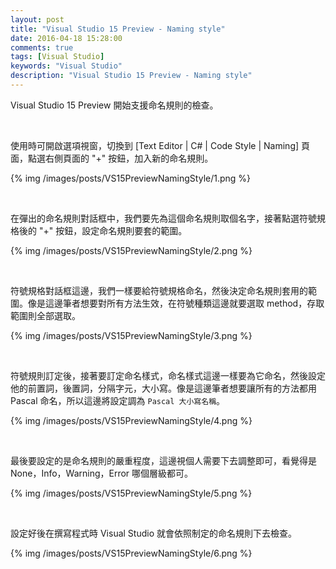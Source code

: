 ```yaml
---
layout: post
title: "Visual Studio 15 Preview - Naming style"
date: 2016-04-18 15:28:00
comments: true
tags: [Visual Studio]
keywords: "Visual Studio"
description: "Visual Studio 15 Preview - Naming style"
---
```


Visual Studio 15 Preview 開始支援命名規則的檢查。  

<!-- More -->

<br/>


使用時可開啟選項視窗，切換到 [Text Editor | C# | Code Style | Naming] 頁面，點選右側頁面的 "+" 按鈕，加入新的命名規則。  

{% img /images/posts/VS15PreviewNamingStyle/1.png %}

<br/>


在彈出的命名規則對話框中，我們要先為這個命名規則取個名字，接著點選符號規格後的 "+" 按鈕，設定命名規則要套的範圍。  

{% img /images/posts/VS15PreviewNamingStyle/2.png %}

<br/>


符號規格對話框這邊，我們一樣要給符號規格命名，然後決定命名規則套用的範圍。像是這邊筆者想要對所有方法生效，在符號種類這邊就要選取 method，存取範圍則全部選取。  

{% img /images/posts/VS15PreviewNamingStyle/3.png %}

<br/>


符號規則訂定後，接著要訂定命名樣式，命名樣式這邊一樣要為它命名，然後設定他的前置詞，後置詞，分隔字元，大小寫。像是這邊筆者想要讓所有的方法都用 Pascal 命名，所以這邊將設定調為 `Pascal 大小寫名稱`。  

{% img /images/posts/VS15PreviewNamingStyle/4.png %}

<br/>


最後要設定的是命名規則的嚴重程度，這邊視個人需要下去調整即可，看覺得是 None，Info，Warning，Error 哪個層級都可。   

{% img /images/posts/VS15PreviewNamingStyle/5.png %}

<br/>


設定好後在撰寫程式時 Visual Studio 就會依照制定的命名規則下去檢查。  

{% img /images/posts/VS15PreviewNamingStyle/6.png %}

<br/>

